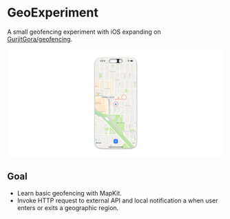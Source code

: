 # GeoExperiment

A small geofencing experiment with iOS expanding on [GurjitGora/geofencing](https://github.com/GurjitGora/geofencing).

![banner](https://raw.githubusercontent.com/drewalth/GeoExperiment/main/GeoExperiment/Preview%20Content/Preview%20Assets.xcassets/screengrab.imageset/screengrab.png)

## Goal 

- Learn basic geofencing with MapKit.
- Invoke HTTP request to external API and local notification a when user enters or exits a geographic region.


